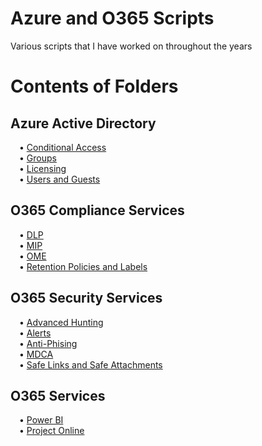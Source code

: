 # Azure and O365 Scripts
Various scripts that I have worked on throughout the years


<H1> Contents of Folders </H1>
<h2> Azure Active Directory </h2>
&emsp;• <a href="https://github.com/real-hackasaurus/Azure_and_O365_Scripts_and_KBs/tree/main/Azure_Active_Directory/Conditional_Access">Conditional Access</a></br>
&emsp;• <a href="https://github.com/real-hackasaurus/Azure_and_O365_Scripts_and_KBs/tree/main/Azure_Active_Directory/Groups">Groups</a></br>
&emsp;• <a href="https://github.com/real-hackasaurus/Azure_and_O365_Scripts_and_KBs/tree/main/Azure_Active_Directory/Licensing">Licensing</a></br>
&emsp;• <a href="https://github.com/real-hackasaurus/Azure_and_O365_Scripts_and_KBs/tree/main/Azure_Active_Directory/Users_and_Guests">Users and Guests</a></br>

<h2> O365 Compliance Services </h2>
&emsp;• <a href="https://github.com/real-hackasaurus/Azure_and_O365_Scripts_and_KBs/tree/main/O365_Compliance_Services/DLP">DLP</a></br>
&emsp;• <a href="https://github.com/real-hackasaurus/Azure_and_O365_Scripts_and_KBs/tree/main/O365_Compliance_Services/MIP">MIP</a></br>
&emsp;• <a href="https://github.com/real-hackasaurus/Azure_and_O365_Scripts_and_KBs/tree/main/O365_Compliance_Services/OME">OME</a></br>
&emsp;• <a href="https://github.com/real-hackasaurus/Azure_and_O365_Scripts_and_KBs/tree/main/O365_Compliance_Services/Retention_Policies_and_Labels">Retention Policies and Labels</a></br>

<h2> O365 Security Services </h2>
&emsp;• <a href="https://github.com/real-hackasaurus/Azure_and_O365_Scripts_and_KBs/tree/main/O365_Security_Services/Advanced_Hunting">Advanced Hunting</a></br>
&emsp;• <a href="https://github.com/real-hackasaurus/Azure_and_O365_Scripts_and_KBs/tree/main/O365_Security_Services/Alerts">Alerts</a></br>
&emsp;• <a href="https://github.com/real-hackasaurus/Azure_and_O365_Scripts_and_KBs/tree/main/O365_Security_Services/Anti_Phishing">Anti-Phising</a></br>
&emsp;• <a href="https://github.com/real-hackasaurus/Azure_and_O365_Scripts_and_KBs/tree/main/O365_Security_Services/MDCA">MDCA</a></br>
&emsp;• <a href="https://github.com/real-hackasaurus/Azure_and_O365_Scripts_and_KBs/tree/main/O365_Security_Services/Safe_Links_and_Safe_Attachments">Safe Links and Safe Attachments</a></br>

<h2> O365 Services </h2>
&emsp;• <a href="https://github.com/real-hackasaurus/Azure_and_O365_Scripts_and_KBs/tree/main/O365_Services/Power_BI">Power BI</a></br>
&emsp;• <a href="https://github.com/real-hackasaurus/Azure_and_O365_Scripts_and_KBs/tree/main/O365_Services/Project_Online">Project Online</a></br>
